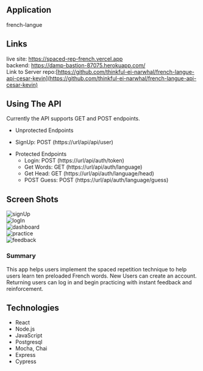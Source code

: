 ## Application
french-langue

## Links
live site: https://spaced-rep-french.vercel.app<br />
backend: https://damp-bastion-87075.herokuapp.com/<br />
Link to Server repo:[https://github.com/thinkful-ei-narwhal/french-langue-api-cesar-kevin](https://github.com/thinkful-ei-narwhal/french-langue-api-cesar-kevin)

## Using The API
Currently the API supports GET and POST endpoints.

- Unprotected Endpoints<br />
+ SignUp: POST (https://url/api/api/user)<br />

- Protected Endpoints<br />
    + Login: POST (https://url/api/auth/token)<br />
    + Get Words: GET (https://url/api/auth/language)<br />
    + Get Head: GET (https://url/api/auth/language/head)<br />
    + POST Guess: POST (https://url/api/auth/language/guess)<br />

## Screen Shots
![signUp](images/signUp.png)<br />
![logIn](images/logIn.png)<br />
![dashboard](images/dashboard.png)<br />
![practice](images/practice.png)<br />
![feedback](images/feedback.png)<br />

### Summary
This app helps users implement the spaced repetition technique to help users learn ten preloaded French words.
New Users can create an account. Returning users can log in and begin practicing with instant feedback and
reinforcement.

## Technologies
  - React
  - Node.js
  - JavaScript
  - Postgresql 
  - Mocha, Chai
  - Express
  - Cypress
